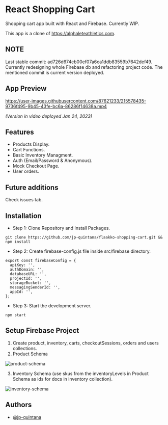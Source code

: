 # React Shopping Cart

Shopping cart app built with React and Firebase. Currently WIP.

This app is a clone of https://alphaleteathletics.com.

## NOTE

Last stable commit: ad726d674cb00ef07a6ca1ddb83559b7642def49. Currently redesigning whole Firebase db and refactoring project code. The mentioned commit is current version deployed.

## App Preview


https://user-images.githubusercontent.com/87621233/215578435-9736f495-9b45-43fe-bc6a-86286f14638a.mp4


*(Version in video deployed Jan 24, 2023)*

## Features
- Products Display.
- Cart Functions.
- Basic Inventory Managment.
- Auth (Email/Password & Anonymous).
- Mock Checkout Page.
- User orders.

## Future additions
Check issues tab.

## Installation

 - Step 1: Clone Repository and Install Packages.
```
git clone https://github.com/jp-quintana/flaakko-shopping-cart.git && npm install
```
 - Step 2: Create firebase-config.js file inside src/firebase directory.
```
export const firebaseConfig = {
  apiKey: '',
  authDomain: '',
  databaseURL: '',
  projectId: '',
  storageBucket: '',
  messagingSenderId: '',
  appId: '',
};
```
 - Step 3: Start the development server.
```
npm start
```

## Setup Firebase Project
1. Create product, inventory, carts, checkoutSessions, orders and users collections.
2. Product Schema

![product-schema](https://user-images.githubusercontent.com/87621233/215582231-606b4f73-be03-4c93-b8cc-f5d67027c7eb.png)

3. Inventory Schema (use skus from the inventoryLevels in Product Schema as ids for docs in inventory collection).

![inventory-schema](https://user-images.githubusercontent.com/87621233/215582258-076c0d6e-00d8-4fe0-9f14-50aa4c762464.png)


## Authors
- [@jp-quintana](https://github.com/jp-quintana)
